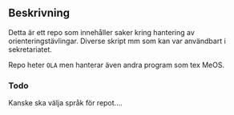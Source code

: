## Beskrivning
Detta är ett repo som innehåller saker kring hantering av orienteringstävlingar. Diverse skript mm som kan var användbart i sekretariatet.

Repo heter ```OLA``` men hanterar även andra program som tex MeOS.

### Todo
Kanske ska välja språk för repot....

